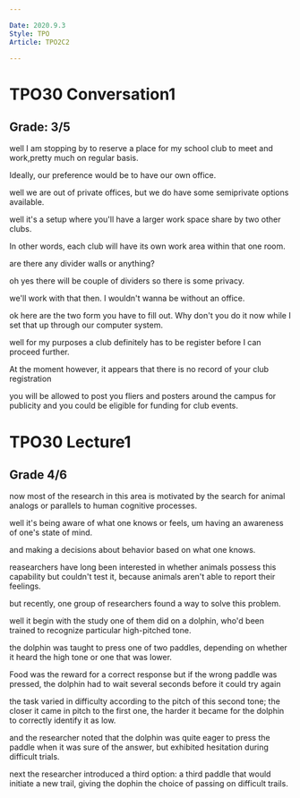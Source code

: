 ```yaml
---

Date: 2020.9.3
Style: TPO
Article: TPO2C2 

---
```

# TPO30 Conversation1
## Grade: 3/5

well I am stopping by to reserve a place for my school club to meet and work,pretty much on regular basis.

Ideally, our preference would be to have our own office.

well we are out of private offices, but we do have some semiprivate options available.

well it's a setup where you'll have a larger work space share by two other clubs.

In other words, each club will have its own work area within that one room.

are there any divider walls or anything?

oh yes there will be couple of dividers so there is some privacy.

we'll work with that then. I wouldn't wanna be without an office.

ok here are the two form you have to fill out. Why don't you do it now while I set that up through our computer system.

well for my purposes a club definitely has to be register before I can proceed further.

At the moment however, it appears that there is no record of your club registration

you will be allowed to post you fliers and posters around the campus for publicity and you could be eligible for funding for club events.
# TPO30 Lecture1
## Grade 4/6

now most of the research in this area is motivated by the search for animal analogs or parallels to human cognitive processes.

well it's being aware of what one knows or feels, um having an awareness of one's state of mind.

and making a decisions about behavior based on what one knows.

reasearchers have long been interested in whether animals possess this capability but couldn't test it, because animals aren't able to report their feelings.

but recently, one group of researchers found a way to solve this problem.

well it begin with the study one of them did on a dolphin, who'd been trained to recognize particular high-pitched tone.

the dolphin was taught to press one of two paddles, depending on whether it heard the high tone or one that was lower.

Food was the reward for a correct response but if the wrong paddle was pressed, the dolphin had to wait several seconds before it could try again

the task varied in difficulty according to the pitch of this second tone; the closer it came in pitch to the first one, the harder it became for the dolphin to correctly identify it as low.

and the researcher noted that the dolphin was quite eager to press the paddle when it was sure of the answer, but exhibited hesitation during difficult trials.

next the researcher introduced a third option: a third paddle that would initiate a new trail, giving the dophin the choice of passing on difficult trails.